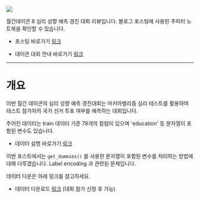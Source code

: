 <img src= "https://github.com/Jihyun22/Jihyun22.github.io/blob/master/_posts/images/teasers/psychology.png?raw=true">

월간데이콘 8 심리 성향 예측 경진 대회 리뷰입니다.  블로그 포스팅에 사용된 주피터 노트북을 확인할 수 있습니다.

- 포스팅 바로가기 [링크](https://visitor-badge.laobi.icu/badge?page_id=jihyun22.github.io/데이콘리뷰/psychology-01/)

- 데이콘 대회 안내 바로가기 [링크](https://dacon.io/competitions/official/235647/overview/)



---

# 개요 

이번 월간 데이콘의 심리 성향 예측 경진대회는 마키아밸리즘 심리 테스트를 활용하여 테스트 참가자의 국가 선거 투표 여부를 예측하는 대회입니다.

주어진 데이터는 train 데이터 기준 78개의 칼럼이 있으며 'education' 등 문자열이 포함된 변수도 있습니다.

- 데이터 설명 바로가기 [링크](https://dacon.io/competitions/official/235647/talkboard/401534?page=1&dtype=recent&ptype=pub)

이번 포스트에서는 `get_dummies()` 를 사용한 문자열이 포함된 변수를 처리하는 방법에 대해 다루겠습니다. Label encoding 과 관련된 문제입니다.

데이터 다운은 아래 링크를 참고하세요.

- 데이터 다운로드 [링크](http://bit.ly/%EC%8B%AC%EB%A6%AC%EB%8D%B0%EC%9D%B4%ED%84%B0) (대회 참가 신청 후 가능)

